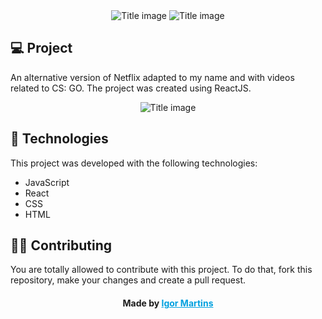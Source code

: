 <div align="center">
  <img alt="Title image" src="https://hugo-flix.vercel.app/static/media/Logo.8eb58ad4.png">
  <img alt="Title image" src="https://logodownload.org/wp-content/uploads/2014/09/counter-strike-global-offensive-cs-go-logo-3.png">
  
</div>

>

## 💻 Project


An alternative version of Netflix adapted to my name and with videos related to CS: GO.
The project was created using ReactJS.

>

<div align="center">
  <img alt="Title image" src=".readme/presentation.gif">
</div>

>

## 🚀 Technologies

This project was developed with the following technologies:

- JavaScript
- React
- CSS
- HTML

>

## 👊🏼 Contributing
You are totally allowed to contribute with this project. To do that, fork this repository, make your changes and create a pull request.

> >

<h4 align="center">
    Made by <a href="https://www.linkedin.com/in/figortmartins/" style="color: #00a0df" target="_blank">Igor Martins</a>
</h4>
